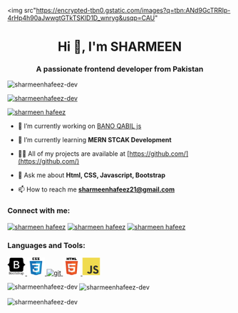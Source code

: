 
<img src"https://encrypted-tbn0.gstatic.com/images?q=tbn:ANd9GcTRRIp-4rHp4h90aJwwgtGTkTSKlD1D_wnryg&usqp=CAU"


<h1 align="center">Hi 👋, I'm SHARMEEN</h1>
<h3 align="center">A passionate frontend developer from Pakistan</h3>

<p align="left"> <img src="https://komarev.com/ghpvc/?username=sharmeenhafeez-dev&label=Profile%20views&color=0e75b6&style=flat" alt="sharmeenhafeez-dev" /> </p>

<p align="left"> <a href="https://github.com/ryo-ma/github-profile-trophy"><img src="https://github-profile-trophy.vercel.app/?username=sharmeenhafeez-dev" alt="sharmeenhafeez-dev" /></a> </p>

<p align="left"> <a href="https://twitter.com/sharmeen hafeez" target="blank"><img src="https://img.shields.io/twitter/follow/sharmeen hafeez?logo=twitter&style=for-the-badge" alt="sharmeen hafeez" /></a> </p>

- 🔭 I’m currently working on [BANO QABIL js](https://github.com/sharmeenhafeez-dev/js-practice)

- 🌱 I’m currently learning **MERN STCAK Development**

- 👨‍💻 All of my projects are available at [https://github.com/](https://github.com/)

- 💬 Ask me about **Html, CSS, Javascript, Bootstrap**

- 📫 How to reach me **sharmeenhafeez21@gmail.com**

<h3 align="left">Connect with me:</h3>
<p align="left">
<a href="https://twitter.com/sharmeen hafeez" target="blank"><img align="center" src="https://raw.githubusercontent.com/rahuldkjain/github-profile-readme-generator/master/src/images/icons/Social/twitter.svg" alt="sharmeen hafeez" height="30" width="40" /></a>
<a href="https://linkedin.com/in/sharmeen hafeez" target="blank"><img align="center" src="https://raw.githubusercontent.com/rahuldkjain/github-profile-readme-generator/master/src/images/icons/Social/linked-in-alt.svg" alt="sharmeen hafeez" height="30" width="40" /></a>
<a href="https://fb.com/sharmeen hafeez" target="blank"><img align="center" src="https://raw.githubusercontent.com/rahuldkjain/github-profile-readme-generator/master/src/images/icons/Social/facebook.svg" alt="sharmeen hafeez" height="30" width="40" /></a>
</p>

<h3 align="left">Languages and Tools:</h3>
<p align="left"> <a href="https://getbootstrap.com" target="_blank" rel="noreferrer"> <img src="https://raw.githubusercontent.com/devicons/devicon/master/icons/bootstrap/bootstrap-plain-wordmark.svg" alt="bootstrap" width="40" height="40"/> </a> <a href="https://www.w3schools.com/css/" target="_blank" rel="noreferrer"> <img src="https://raw.githubusercontent.com/devicons/devicon/master/icons/css3/css3-original-wordmark.svg" alt="css3" width="40" height="40"/> </a> <a href="https://git-scm.com/" target="_blank" rel="noreferrer"> <img src="https://www.vectorlogo.zone/logos/git-scm/git-scm-icon.svg" alt="git" width="40" height="40"/> </a> <a href="https://www.w3.org/html/" target="_blank" rel="noreferrer"> <img src="https://raw.githubusercontent.com/devicons/devicon/master/icons/html5/html5-original-wordmark.svg" alt="html5" width="40" height="40"/> </a> <a href="https://developer.mozilla.org/en-US/docs/Web/JavaScript" target="_blank" rel="noreferrer"> <img src="https://raw.githubusercontent.com/devicons/devicon/master/icons/javascript/javascript-original.svg" alt="javascript" width="40" height="40"/> </a> </p>

<p><img align="left" src="https://github-readme-stats.vercel.app/api/top-langs?username=sharmeenhafeez-dev&show_icons=true&locale=en&layout=compact" alt="sharmeenhafeez-dev" /></p>

<p>&nbsp;<img align="center" src="https://github-readme-stats.vercel.app/api?username=sharmeenhafeez-dev&show_icons=true&locale=en" alt="sharmeenhafeez-dev" /></p>

<p><img align="center" src="https://github-readme-streak-stats.herokuapp.com/?user=sharmeenhafeez-dev&" alt="sharmeenhafeez-dev" /></p>


